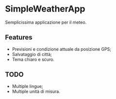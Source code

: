 # SimpleWeatherApp

Semplicissima applicazione per il meteo.

## Features

- Previsioni e condizione attuale da posizione GPS;
- Salvataggio di città;
- Tema chiaro e scuro.

## TODO

- Multiple lingue;
- Multiple unità di misura.
